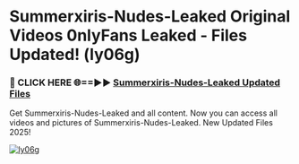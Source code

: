 # Summerxiris-Nudes-Leaked Original Videos 0nlyFans Leaked - Files Updated! (ly06g)

<h3>🔴 CLICK HERE 🌐==►► <a href="https://tinyurl.com/yrmya6cz" rel="nofollow">Summerxiris-Nudes-Leaked Updated Files</a></h3>

Get Summerxiris-Nudes-Leaked and all content. Now you can access all videos and pictures of Summerxiris-Nudes-Leaked. New Updated Files 2025!

[![ly06g](https://i.imgur.com/FMdXYCs.gif)](https://tinyurl.com/yrmya6cz)
